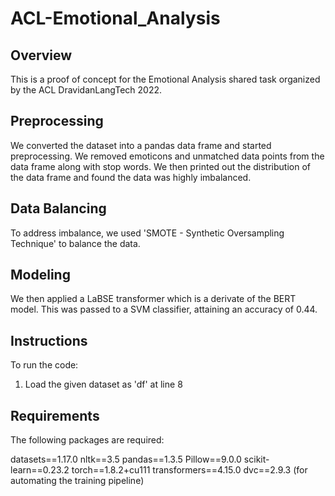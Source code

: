 # ACL-Emotional_Analysis

## Overview

This is a proof of concept for the Emotional Analysis shared task organized by the ACL DravidanLangTech 2022.

## Preprocessing

We converted the dataset into a pandas data frame and started preprocessing. We removed emoticons and unmatched data points from the data frame along with stop words. We then printed out the distribution of the data frame and found the data was highly imbalanced.

## Data Balancing

To address imbalance, we used 'SMOTE - Synthetic Oversampling Technique' to balance the data.

## Modeling 

We then applied a LaBSE transformer which is a derivate of the BERT model. This was passed to a SVM classifier, attaining an accuracy of 0.44.

## Instructions

To run the code:

1. Load the given dataset as 'df' at line 8

## Requirements

The following packages are required:


datasets==1.17.0
nltk==3.5
pandas==1.3.5
Pillow==9.0.0
scikit-learn==0.23.2
torch==1.8.2+cu111
transformers==4.15.0
dvc==2.9.3 (for automating the training pipeline)



